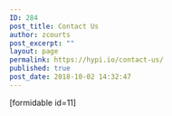 ```yaml
---
ID: 284
post_title: Contact Us
author: zcourts
post_excerpt: ""
layout: page
permalink: https://hypi.io/contact-us/
published: true
post_date: 2018-10-02 14:32:47
---
```

<!-- wp:shortcode -->
[formidable id=11]
<!-- /wp:shortcode -->